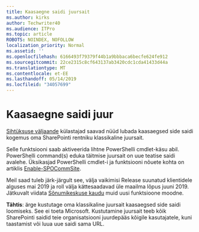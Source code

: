 ```yaml
---
title: Kaasaegne saidi juursait
ms.author: kirks
author: Techwriter40
ms.audience: ITPro
ms.topic: article
ROBOTS: NOINDEX, NOFOLLOW
localization_priority: Normal
ms.assetid: ''
ms.openlocfilehash: 6166493f79379f44b1a9bbbaca6becfe624fe912
ms.sourcegitcommit: 22ce2315c8cf643137ab3420cdc1cda41433d44a
ms.translationtype: MT
ms.contentlocale: et-EE
ms.lasthandoff: 05/14/2019
ms.locfileid: "34057699"
---
```

# <a name="modern-site-as-root-site"></a>Kaasaegne saidi juur

[Sihtüksuse väljaande](https://docs.microsoft.com/en-us/office365/admin/manage/release-options-in-office-365?view=o365-worldwide) külastajad saavad nüüd lubada kaasaegsed side saidi kogemus oma SharePointi rentniku klassikaline juursait.

Selle funktsiooni saab aktiveerida lihtne PowerShelli cmdlet-käsu abil. PowerShelli command(s) eduka täitmise juursait on uue teatise saidi avalehe. Üksikasjad PowerShelli cmdlet-i ja funktsiooni nõuete kohta on artiklis [Enable-SPOCommSite](https://docs.microsoft.com/en-us/powershell/module/sharepoint-online/Enable-SPOCommSite?view=sharepoint-ps). 

Meil saad tuleb järk-järgult see, välja vaikimisi Release suunatud klientidele alguses mai 2019 ja roll välja kättesaadavad üle maailma lõpus juuni 2019. Jätkuvalt viidata [Sõnumikeskuse kaudu](https://admin.microsoft.com/AdminPortal/Home#/MessageCenter) muid uusi funktsioone moodne. 

**Tähtis**: ärge kustutage oma klassikaline juursait kaasaegsed side saidi loomiseks. See ei toeta Microsoft. Kustutamine juursait teeb kõik SharePointi saidid teie organisatsiooni juurdepääs kõigile kasutajatele, kuni taastamist või luua uue saidi sama URL. 
 
 